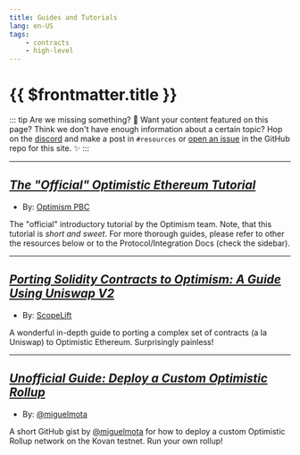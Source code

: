 ```yaml
---
title: Guides and Tutorials
lang: en-US
tags:
    - contracts
    - high-level
---
```


# {{ $frontmatter.title }}

::: tip Are we missing something? 🧐
Want your content featured on this page?
Think we don't have enough information about a certain topic?
Hop on the [discord](https://discord.gg/5TaAXGn2D8) and make a post in `#resources` or [open an issue](https://github.com/ethereum-optimism/community-hub/issues) in the GitHub repo for this site. ✨
:::

---
## [*The "Official" Optimistic Ethereum Tutorial*](../tutorial/)

* By: [Optimism PBC](http://optimism.io)

The "official" introductory tutorial by the Optimism team.
Note, that this tutorial is _short and sweet_.
For more thorough guides, please refer to other the resources below or to the Protocol/Integration Docs (check the sidebar).

---
## [*Porting Solidity Contracts to Optimism: A Guide Using Uniswap V2*](https://hackmd.io/@scopelift/Hy853dTsP)

* By: [ScopeLift](https://www.scopelift.co/)

A wonderful in-depth guide to porting a complex set of contracts (a la Uniswap) to Optimistic Ethereum.
Surprisingly painless!

---
## [*Unofficial Guide: Deploy a Custom Optimistic Rollup*](https://gist.github.com/miguelmota/973e62c8f3da0571fc2c469b65c54d71)

* By: [@miguelmota](https://twitter.com/miguelmotah)

A short GitHub gist by [@miguelmota](https://twitter.com/miguelmotah) for how to deploy a custom Optimistic Rollup network on the Kovan testnet.
Run your own rollup!

